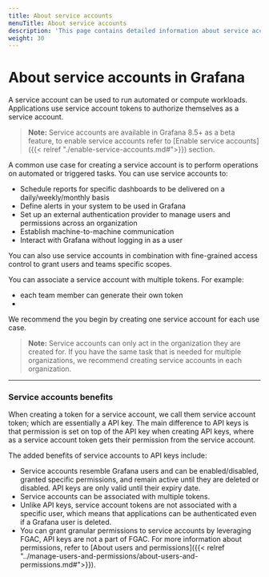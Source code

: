 ```yaml
---
title: About service accounts
menuTitle: About service accounts
description: 'This page contains detailed information about service accounts in Grafana'
weight: 30
---
```


# About service accounts in Grafana

A service account can be used to run automated or compute workloads. Applications use service account tokens to authorize themselves as a service account.

> **Note:** Service accounts are available in Grafana 8.5+ as a beta feature, to enable service accounts refer to [Enable service accounts]({{< relref "./enable-service-accounts.md#">}}) section.

A common use case for creating a service account is to perform operations on automated or triggered tasks. You can use service accounts to:

- Schedule reports for specific dashboards to be delivered on a daily/weekly/monthly basis
- Define alerts in your system to be used in Grafana
- Set up an external authentication provider to manage users and permissions across an organization
- Establish machine-to-machine communication
- Interact with Grafana without logging in as a user

You can also use service accounts in combination with fine-grained access control to grant users and teams specific scopes.

You can associate a service account with multiple tokens. For example:

- each team member can generate their own token
-

We recommend the you begin by creating one service account for each use case.

> **Note:** Service accounts can only act in the organization they are created for. If you have the same task that is needed for multiple organizations, we recommend creating service accounts in each organization.

---

### Service accounts benefits

When creating a token for a service account, we call them service account token; which are essentially a API key. The main difference to API keys is that permission is set on top of the API key when creating API keys, where as a service account token gets their permission from the service account.

The added benefits of service accounts to API keys include:

- Service accounts resemble Grafana users and can be enabled/disabled, granted specific permissions, and remain active until they are deleted or disabled. API keys are only valid until their expiry date.
- Service accounts can be associated with multiple tokens.
- Unlike API keys, service account tokens are not associated with a specific user, which means that applications can be authenticated even if a Grafana user is deleted.
- You can grant granular permissions to service accounts by leveraging FGAC, API keys are not a part of FGAC. For more information about permissions, refer to [About users and permissions]({{< relref "../manage-users-and-permissions/about-users-and-permissions.md#">}}).
